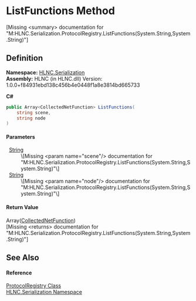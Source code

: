 # ListFunctions Method


\[Missing &lt;summary&gt; documentation for "M:HLNC.Serialization.ProtocolRegistry.ListFunctions(System.String,System.String)"\]



## Definition
**Namespace:** <a href="N_HLNC_Serialization">HLNC.Serialization</a>  
**Assembly:** HLNC (in HLNC.dll) Version: 1.0.0+f84931ebd138c456b4e0448f1a8e3814bd665733

**C#**
``` C#
public Array<CollectedNetFunction> ListFunctions(
	string scene,
	string node
)
```



#### Parameters
<dl><dt>  <a href="https://learn.microsoft.com/dotnet/api/system.string" target="_blank" rel="noopener noreferrer">String</a></dt><dd>\[Missing &lt;param name="scene"/&gt; documentation for "M:HLNC.Serialization.ProtocolRegistry.ListFunctions(System.String,System.String)"\]</dd><dt>  <a href="https://learn.microsoft.com/dotnet/api/system.string" target="_blank" rel="noopener noreferrer">String</a></dt><dd>\[Missing &lt;param name="node"/&gt; documentation for "M:HLNC.Serialization.ProtocolRegistry.ListFunctions(System.String,System.String)"\]</dd></dl>

#### Return Value
Array(<a href="T_HLNC_Serialization_CollectedNetFunction">CollectedNetFunction</a>)  
\[Missing &lt;returns&gt; documentation for "M:HLNC.Serialization.ProtocolRegistry.ListFunctions(System.String,System.String)"\]

## See Also


#### Reference
<a href="T_HLNC_Serialization_ProtocolRegistry">ProtocolRegistry Class</a>  
<a href="N_HLNC_Serialization">HLNC.Serialization Namespace</a>  
